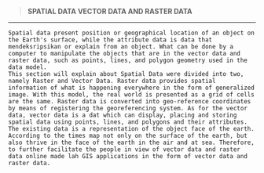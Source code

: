 >**SPATIAL DATA
VECTOR DATA AND RASTER DATA**
---------------------------

	Spatial data present position or geographical location of an object on the Earth's surface, while the attribute data is data that mendeksripsikan or explain from an object. What can be done by a computer to manipulate the objects that are in the vector data and raster data, such as points, lines, and polygon geometry used in the data model.
	This section will explain about Spatial Data were divided into two, namely Raster and Vector Data. Raster data provides spatial information of what is happening everywhere in the form of generalized image. With this model, the real world is presented as a grid of cells are the same. Raster data is converted into geo-reference coordinates by means of registering the georeferencing system. As for the vector data, vector data is a dat which can display, placing and storing spatial data using points, lines, and polygons and their attributes.
	The existing data is a representation of the object face of the earth. According to the times map not only on the surface of the earth, but also thrive in the face of the earth in the air and at sea. Therefore, to further facilitate the people in view of vector data and raster data online made lah GIS applications in the form of vector data and raster data.


